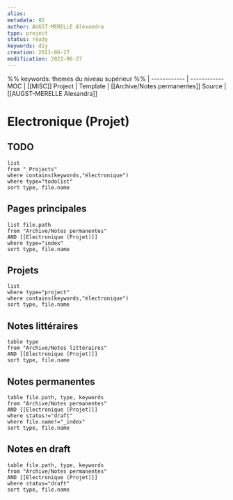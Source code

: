 ```yaml
---
alias:
metadata: 02
author: AUGST-MERELLE Alexandra
type: project
status: ready
keywords: diy
creation: 2021-06-27
modification: 2021-06-27
---
```

%%
keywords: themes du niveau supérieur
%%
 | 
------------ | ------------
MOC | [[MISC]]
Project |
Template | [[Archive/Notes permanentes]]
Source | [[AUGST-MERELLE Alexandra]]
# Electronique (Projet)
## TODO
```dataview
list
from "_Projects"
where contains(keywords,"électronique")
where type="todolist"
sort type, file.name
```
## Pages principales
```dataview
list file.path
from "Archive/Notes permanentes"
AND [[Electronique (Projet)]]
where type="index"
sort type, file.name
```
## Projets
```dataview
list
where type="project"
where contains(keywords,"électronique")
sort type, file.name
```
## Notes littéraires
```dataview
table type
from "Archive/Notes littéraires"
AND [[Electronique (Projet)]]
sort type, file.name
```
## Notes permanentes
```dataview
table file.path, type, keywords
from "Archive/Notes permanentes"
AND [[Electronique (Projet)]]
where status!="draft"
where file.name!="_index"
sort type, file.name
```
## Notes en draft
```dataview
table file.path, type, keywords
from "Archive/Notes permanentes"
AND [[Electronique (Projet)]]
where status="draft"
sort type, file.name
```